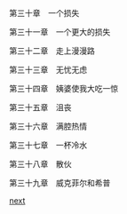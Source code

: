 
第三十章　一个损失

第三十一章　一个更大的损失

第三十二章　走上漫漫路

第三十三章　无忧无虑

第三十四章　姨婆使我大吃一惊

第三十五章　沮丧

第三十六章　满腔热情

第三十七章　一杯冷水

第三十八章　散伙

第三十九章　威克菲尔和希普

[next](page7)